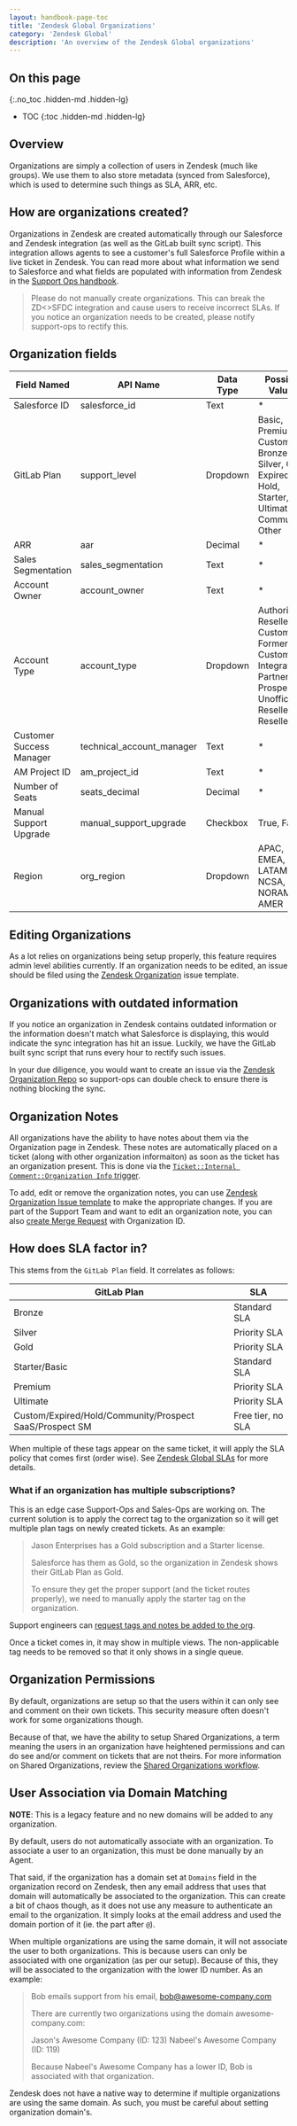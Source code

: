 ```yaml
---
layout: handbook-page-toc
title: 'Zendesk Global Organizations'
category: 'Zendesk Global'
description: 'An overview of the Zendesk Global organizations'
---
```


## On this page
{:.no_toc .hidden-md .hidden-lg}

- TOC
{:toc .hidden-md .hidden-lg}

## Overview

Organizations are simply a collection of users in Zendesk (much like groups). We
use them to also store metadata (synced from Salesforce), which is used to
determine such things as SLA, ARR, etc.

## How are organizations created?

Organizations in Zendesk are created automatically through our Salesforce and
Zendesk integration (as well as the GitLab built sync script). This integration
allows agents to see a customer's full Salesforce Profile within a live ticket
in Zendesk. You can read more about what information we send to Salesforce and
what fields are populated with information from Zendesk in the
[Support Ops handbook](zendesk_global_sync.html).

> Please do not manually create organizations. This can break the ZD<>SFDC
> integration and cause users to receive incorrect SLAs. If you notice an
> organization needs to be created, please notify support-ops to rectify this.

## Organization fields

| Field Named | API Name | Data Type | Possible Values |
|-------------|----------|-----------|-----------------|
| Salesforce ID | salesforce_id | Text | * |
| GitLab Plan | support_level | Dropdown | Basic, Premium, Custom, Bronze, Silver, Gold, Expired, Hold, Starter, Ultimate, Community, Other |
| ARR | aar | Decimal | * |
| Sales Segmentation | sales_segmentation | Text | * |
| Account Owner | account_owner | Text | * |
| Account Type | account_type | Dropdown | Authorized Reseller, Customer, Former Customer, Integrator, Partner, Prospect, Unofficial Reseller, Reseller |
| Customer Success Manager | technical_account_manager | Text     | * |
| AM Project ID | am_project_id | Text | * |
| Number of Seats | seats_decimal | Decimal | * |
| Manual Support Upgrade | manual_support_upgrade | Checkbox | True, False |
| Region | org_region | Dropdown | APAC, EMEA, LATAM, NCSA, NORAM, AMER |

## Editing Organizations

As a lot relies on organizations being setup properly, this feature requires
admin level abilities currently. If an organization needs to be edited, an issue
should be filed using the
[Zendesk Organization](https://gitlab.com/gitlab-com/support/support-ops/zendesk-global/organizations/-/issues/new)
issue template.

## Organizations with outdated information

If you notice an organization in Zendesk contains outdated information or the
information doesn't match what Salesforce is displaying, this would indicate the
sync integration has hit an issue. Luckily, we have the GitLab built sync script
that runs every hour to rectify such issues.

In your due diligence, you would want to create an issue via the
[Zendesk Organization Repo](https://gitlab.com/gitlab-com/support/support-ops/zendesk-global/organizations/-/issues/new)
so support-ops can double check to ensure there is nothing blocking the sync.

## Organization Notes

All organizations have the ability to have notes about them via the Organization
page in Zendesk. These notes are automatically placed on a ticket (along with
other organization informaiton) as soon as the ticket has an organization
present. This is done via the
[`Ticket::Internal Comment::Organization Info` trigger](https://gitlab.com/search?utf8=%E2%9C%93&search=id%3A+360015531940&group_id=2573624&project_id=20010334&scope=&search_code=true&snippets=false&repository_ref=master&nav_source=navbar).

To add, edit or remove the organization notes, you can use [Zendesk Organization Issue template](https://gitlab.com/gitlab-com/support/support-ops/zendesk-global/organizations/-/issues/new) to make the appropriate changes. If you are part of the Support Team and want to edit an organization note, you can also [create Merge Request](https://gitlab.com/gitlab-com/support/support-ops/zendesk-global/organizations/-/tree/master/organizations) with Organization ID.

## How does SLA factor in?

This stems from the `GitLab Plan` field. It correlates as follows:

| GitLab Plan | SLA |
|-------------|-----|
| Bronze | Standard SLA |
| Silver | Priority SLA |
| Gold | Priority SLA |
| Starter/Basic | Standard SLA |
| Premium | Priority SLA |
| Ultimate | Priority SLA |
| Custom/Expired/Hold/Community/Prospect SaaS/Prospect SM | Free tier, no SLA |

When multiple of these tags appear on the same ticket, it will apply the SLA
policy that comes first (order wise). See
[Zendesk Global SLAs](/handbook/support/support-ops/documentation/zendesk_us_federal_sla_policies.html) for more details.

### What if an organization has multiple subscriptions?

This is an edge case Support-Ops and Sales-Ops are working on. The current
solution is to apply the correct tag to the organization so it will get multiple
plan tags on newly created tickets. As an example:

> Jason Enterprises has a Gold subscription and a Starter license.
>
> Salesforce has them as Gold, so the organization in Zendesk shows their
> GitLab Plan as Gold.
>
> To ensure they get the proper support (and the ticket routes properly), we
> need to manually apply the starter tag on the organization.

Support engineers can
[request tags and notes be added to the org](https://gitlab.com/gitlab-com/support/support-ops/support-ops-project/-/issues/new?issuable_template=Add%20Zendesk%20Organization%20Notes%20or%20Tags%20Request).

Once a ticket comes in, it may show in multiple views. The non-applicable tag
needs to be removed so that it only shows in a single queue.

## Organization Permissions

By default, organizations are setup so that the users within it can only see and
comment on their own tickets. This security measure often doesn't work for some
organizations though.

Because of that, we have the ability to setup Shared Organizations, a term
meaning the users in an organization have heightened permissions and can do see
and/or comment on tickets that are not theirs. For more information on Shared
Organizations, review the
[Shared Organizations workflow](../workflows/shared_organizations.html).

## User Association via Domain Matching

**NOTE**: This is a legacy feature and no new domains will be added to any
organization.

By default, users do not automatically associate with an organization. To
associate a user to an organization, this must be done manually by an Agent.

That said, if the organization has a domain set at `Domains` field in the
organization record on Zendesk, then any email address that uses that domain
will automatically be associated to the organization. This can create a bit of
chaos though, as it does not use any measure to authenticate an email to the
organization. It simply looks at the email address and used the domain portion
of it (ie. the part after `@`).

When multiple organizations are using the same domain, it will not associate the
user to both organizations. This is because users can only be associated with
one organization (as per our setup). Because of this, they will be associated
to the organization with the lower ID number. As an example:

> Bob emails support from his email, bob@awesome-company.com
>
> There are currently two organizations using the domain awesome-company.com:
>
> Jason's Awesome Company (ID: 123)
> Nabeel's Awesome Company (ID: 119)
>
> Because Nabeel's Awesome Company has a lower ID, Bob is associated with that
> organization.

Zendesk does not have a native way to determine if multiple organizations are
using the same domain. As such, you must be careful about setting organization
domain's.
